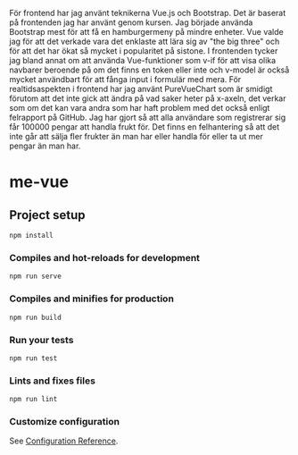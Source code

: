 För frontend har jag använt teknikerna Vue.js och Bootstrap. Det är baserat på frontenden jag har använt genom kursen. Jag började använda Bootstrap mest för att få en hamburgermeny på mindre enheter. Vue valde jag för att det verkade vara det enklaste att lära sig av "the big three" och för att det har ökat så mycket i popularitet på sistone. I frontenden tycker jag bland annat om att använda Vue-funktioner som v-if för att visa olika navbarer beroende på om det finns en token eller inte och v-model är också mycket användbart för att fånga input i formulär med mera. För realtidsaspekten i frontend har jag använt PureVueChart som är smidigt förutom att det inte gick att ändra på vad saker heter på x-axeln, det verkar som om det kan vara andra som har haft problem med det också enligt felrapport på GitHub. Jag har gjort så att alla användare som registrerar sig får 100000 pengar att handla frukt för. Det finns en felhantering så att det inte går att sälja fler frukter än man har eller handla för eller ta ut mer pengar än man har.



# me-vue

## Project setup
```
npm install
```

### Compiles and hot-reloads for development
```
npm run serve
```

### Compiles and minifies for production
```
npm run build
```

### Run your tests
```
npm run test
```

### Lints and fixes files
```
npm run lint
```

### Customize configuration
See [Configuration Reference](https://cli.vuejs.org/config/).
